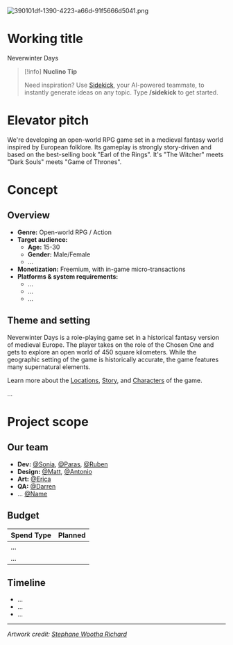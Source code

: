 ![390101df-1390-4223-a66d-91f5666d5041.png](files/b8fa5831-e7e7-4398-9a61-3d86dcca3773/390101df-1390-4223-a66d-91f5666d5041.png)

# Working title

Neverwinter Days

> [!info]
> **Nuclino Tip**
>
> Need inspiration? Use [Sidekick](https://www.nuclino.com/sidekick "Sidekick (AI) | Nuclino"), your AI-powered teammate, to instantly generate ideas on any topic. Type **/sidekick** to get started.

# Elevator pitch

We're developing an open-world RPG game set in a medieval fantasy world inspired by European folklore. Its gameplay is strongly story-driven and based on the best-selling book "Earl of the Rings". It's "The Witcher" meets "Dark Souls" meets "Game of Thrones".

# Concept

## Overview

- **Genre:** Open-world RPG / Action
- **Target audience:**
  - **Age:** 15-30
  - **Gender:** Male/Female
  - ...
- **Monetization:** Freemium, with in-game micro-transactions
- **Platforms & system requirements:** &#x20;
  - ...
  - ...
  - ...

## Theme and setting

Neverwinter Days is a role-playing game set in a historical fantasy version of medieval Europe. The player takes on the role of the Chosen One and gets to explore an open world of 450 square kilometers. While the geographic setting of the game is historically accurate, the game features many supernatural elements.

Learn more about the [Locations](<Locations 31ad957d.md?n>), [Story](<Story a8014190.md?n>), and [Characters](<Characters 93f30842.md?n>) of the game.

...

# Project scope

## Our team

- **Dev:** [@Sonia](https://help.nuclino.com/988f802d-mention-a-team-member "Mention a team member"), [@Paras](https://help.nuclino.com/988f802d-mention-a-team-member "Mention a team member"), [@Ruben](https://help.nuclino.com/988f802d-mention-a-team-member "Mention a team member")
- **Design:** [@Matt](https://help.nuclino.com/988f802d-mention-a-team-member "Mention a team member"), [@Antonio](https://help.nuclino.com/988f802d-mention-a-team-member "Mention a team member")
- **Art:** [@Erica](https://help.nuclino.com/988f802d-mention-a-team-member "Mention a team member")
- **QA:** [@Darren](https://help.nuclino.com/988f802d-mention-a-team-member "Mention a team member")
- ... [@Name](https://help.nuclino.com/988f802d-mention-a-team-member "Mention a team member")

## Budget

| **Spend Type** | **Planned** |
| -------------- | ----------- |
| ...            |             |
| ...            |             |

## Timeline

- ...
- ...
- ...

---

*Artwork credit:* [*Stephane Wootha Richard*](https://commons.wikimedia.org/wiki/User:Artofwootha)
